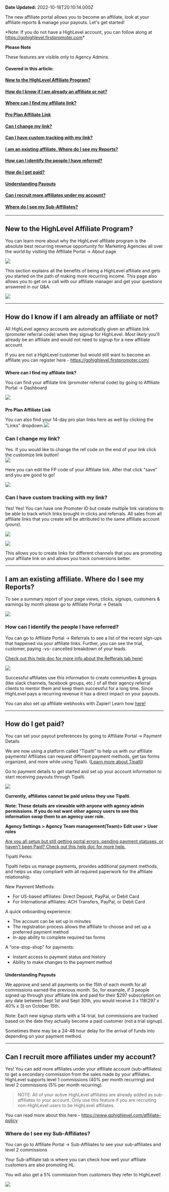 **Date Updated:** 2022-10-18T20:10:14.000Z

The new affiliate portal allows you to become an affiliate, look at your affiliate reports & manage your payouts. Let's get started!

  
\*Note: If you do not have a HighLevel account, you can follow along at <https://gohighlevel.firstpromoter.com>\*

  
**Please Note**

These features are visible only to Agency Admins. 

####   

#### **Covered in this article:**

#### [**New to the HighLevel Affiliate Program?**](#New-to-the-HighLevel-Affiliate-Program?)

#### [**How do I know if I am already an affiliate or not?**](#How-do-I-know-if-I-am-already-an-affiliate-or-not?)

#### [Where can I find my affiliate link?](#Where-can-I-find-my-affiliate-link?)

#### [Pro Plan Affiliate Link](#Pro-Plan-Affiliate-Link)

#### [Can I change my link?](#Can-I-change-my-link?)

#### [Can I have custom tracking with my link?](#Can-I-have-custom-tracking-with-my-link?)

#### [**I am an existing affiliate. Where do I see my Reports?**](#I-am-an-existing-affiliate.-Where-do-I-see-my-Reports?)

#### [How can I identify the people I have referred?](#How-can-I-identify-the-people-I-have-referred?)

#### [**How do I get paid?**](#How-do-I-get-paid?)

#### [Understanding Payouts](#Understanding-Payouts)

#### [**Can I recruit more affiliates under my account?**](#Can-I-recruit-more-affiliates-under-my-account?)

#### [Where do I see my Sub-Affiliates?](#Where-do-I-see-my-Sub-Affiliates?)

---
  
  
## **New to the HighLevel Affiliate Program?**

  
You can learn more about why the HighLevel affiliate program is the absolute best recurring revenue opportunity for Marketing Agencies all over the world by visiting the Affiliate Portal -> About page

  
![](https://s3.amazonaws.com/cdn.freshdesk.com/data/helpdesk/attachments/production/48160579892/original/m_Q_0_EmsbqSp-BvzzKQdQAP-h2tQ9I_lg.png?1637173750)

  
This section explains all the benefits of being a HighLevel affiliate and gets you started on the path of making more recurring income. This page also allows you to get on a call with our affiliate manager and get your questions answered in our Q&A.

  
![](https://s3.amazonaws.com/cdn.freshdesk.com/data/helpdesk/attachments/production/48160581055/original/wMSq26LnBL8w6NKyS0HjaI3ZBFC9-som7g.png?1637174043)
  
  
---

## **How do I know if I am already an affiliate or not?**

All HighLevel agency accounts are automatically given an affiliate link (promoter referral code) when they signup for HighLevel. _Most likely_ you'll already be an affiliate and would not need to signup for a new affiliate account. 

  
[](https://gohighlevel.firstpromoter.com/)[](https://gohighlevel.firstpromoter.com/)

If you are not a HighLevel customer but would still want to become an affiliate you can register here - <https://gohighlevel.firstpromoter.com/> 

###   
**Where can I find my affiliate link?**

You can find your affiliate link (promoter referral code) by going to Affiliate Portal -> Dashboard

  
![](https://s3.amazonaws.com/cdn.freshdesk.com/data/helpdesk/attachments/production/48160590593/original/S1FldhvS-IZVpsju9oDHTI3Ka9aPd7whcw.png?1637176200)

  
###   
**Pro Plan Affiliate Link**

  
You can also find your 14-day pro plan links here as well by clicking the "Links" dropdown.![](https://s3.amazonaws.com/cdn.freshdesk.com/data/helpdesk/attachments/production/48236795510/original/GSDlEG1EsbnzgbVsTapzIiZ0f1J829GcvA.png?1657040679)  

### **Can I change my link?** 

Yes. If you would like to change the ref code on the end of your link click the customize link button!  
![](https://s3.amazonaws.com/cdn.freshdesk.com/data/helpdesk/attachments/production/48256409783/original/uUkdRLQ6Phdx4-uWQ8mx-CVasZvqbV4fZw.png?1665605234)

  
Here you can edit the FP code of your Affiliate link. After that click "save" and you are good to go!  
  
![](https://s3.amazonaws.com/cdn.freshdesk.com/data/helpdesk/attachments/production/48256409933/original/39zHapC7RxGN1OPc0z5aj9yzVfAeIFbuuQ.png?1665605272)

  
### **Can I have custom tracking with my link?**

  
Yes! Yes! You can have one Promoter ID but create multiple link variations to be able to track which links brought in clicks and referrals. All sales from all affiliate links that you create will be attributed to the same affiliate account (_yours_).

  
![](https://s3.amazonaws.com/cdn.freshdesk.com/data/helpdesk/attachments/production/48160588680/original/PiqGt6e1T6Om7YF3cH1yqy2yv5F3niDllw.png?1637175816)

  
![](https://s3.amazonaws.com/cdn.freshdesk.com/data/helpdesk/attachments/production/48160588722/original/ze_wkTyrKOgBeeQVLO29GsCbf3jjPf7bOA.png?1637175829)

  
This allows you to create links for different channels that you are promoting your affiliate link on and allows you track conversions better.

---

## **I am an existing affiliate. Where do I see my Reports?**

  
To see a summary report of your page views, clicks, signups, customers & earnings by month please go to Affiliate Portal -> Details

  
![](https://s3.amazonaws.com/cdn.freshdesk.com/data/helpdesk/attachments/production/48160590679/original/2Ixft18lGHG84FwAtqI0uMqIaJYRO5SsCA.png?1637176220)
  
  
### **How can I identify the people I have referred?**

  
You can go to Affiliate Portal -> Referrals to see a list of the recent sign-ups that happened via your affiliate links. Further, you can see the trial, customer, paying -vs- cancelled breakdown of your leads.  
  
  
[Check out this help doc for more info about the Refferals tab here!](https://help.gohighlevel.com/support/solutions/articles/48001213448-affiliate-refferal-page-leads-customers-cancelled-statuses)

  
![](https://s3.amazonaws.com/cdn.freshdesk.com/data/helpdesk/attachments/production/48160593086/original/pkmejgu69K_tRGzPWrs9psxkNEuJ5ee83A.png?1637176592)
  
  
Successful affiliates use this information to create communities & groups (like slack channels, facebook groups, etc.) of all their agency referral clients to mentor them and keep them successful for a long time. Since HighLevel pays a recurring revenue it has a direct impact on your payouts. 

  
You can also set up affiliate webhooks with Zapier! Learn how [here!](https://help.gohighlevel.com/en/support/solutions/articles/48001163126)  
  
---

## **How do I get paid?**

  
You can set your payout preferences by going to Affiliate Portal -> Payment Details  
  
We are now using a platform called “Tipalti” to help us with our affiliate payments! Affiliates can request different payment methods, get tax forms organized, and more while using Tipalti. ([Learn more about Tipalti](https://help.gohighlevel.com/support/solutions/articles/48001205467-affiliate-payment-processors-tipalti-a-more-robust-payment-system-))  
  
Go to payment details to get started and set up your account information to start receiving payouts through Tipalti.

  
![](https://s3.amazonaws.com/cdn.freshdesk.com/data/helpdesk/attachments/production/48179173405/original/YGgsBYyjF3t2Y1dDzbrlTXkO9rn8wNtOVw.png?1642177068)

  
**Currently,** **affiliates cannot be paid unless they use Tipalti.**  
  
**Note: These details are viewable with anyone with agency admin permissions. If you do not want other agency users to see this information swap them to an agency user role.** 
  
**Agency Settings > Agency Team management(Team)> Edit user > User roles** 
  
  
[Are you all setup but still getting portal errors, pending payment statuses, or haven't been Paid? Check out this help doc for more help.](https://help.gohighlevel.com/support/solutions/articles/48001208136-affiliate-payouts-where-how-when-can-i-get-paid-)

  
Tipalti Perks:  
  
Tipalti helps us manage payments, provides additional payment methods, and helps us stay compliant with all required paperwork for the affiliate relationship.

  
New Payment Methods:

* For US-based affiliates: Direct Deposit, PayPal, or Debit Card
* For International affiliates: ACH Transfers, PayPal, or Debit Card

  
A quick onboarding experience:

* The account can be set up in minutes
* The registration process allows the affiliate to choose and set up a preferred payment method
* In-app ability to complete required tax forms

  
A “one-stop-shop” for payments:

* Instant access to payment status and history
* Ability to make changes to the payment method

  
###   
**Understanding Payouts**

  
We approve and send all payments on the 15th of each month for all commissions earned the previous month. So, for example, if 3 people signed up through your affiliate link and paid for their $297 subscription on any date between Sept 1st and Sept 30th, you would receive 3 x $118 ($297 x 40% x 3) on October 15th.

  
Note: Each new signup starts with a 14-trial, but commissions are tracked based on the date they actually become a paid customer (not a trial signup).  
  
Sometimes there may be a 24-48 hour delay for the arrival of funds into depending on your payment method.

---

## **Can I recruit more affiliates under my account?**

  
Yes! You can add more affiliates under your affiliate account (sub-affiliates) to get a secondary commission from the sales made by your affiliates. HighLevel supports level 1 commissions (40% per month recurring) and level 2 commissions (5% per month recurring). 

> NOTE: All of your active HighLevel affiliates are already added as sub-affiliates to your account. Only use this feature if you are recruiting non-HighLevel users to be HighLevel affiliates.

  
You can read more about this here - <https://www.gohighlevel.com/affiliate-policy>
  
  
### **Where do I see my Sub-Affiliates?**

  
You can go to Affiliate Portal -> Sub-Affiliates to see your sub-affiliates and level 2 commissions  
  
  
Your Sub-affiliate tab is where you can check how well your affiliate customers are also promoting HL.  
  
You will also get a 5% commission from customers they refer to HighLevel!

  
![](https://s3.amazonaws.com/cdn.freshdesk.com/data/helpdesk/attachments/production/48160599169/original/yaR2ZPECG7bKJCq9jxWiSzZxroIu4jAlxQ.png?1637177604)
  
  
>  

  